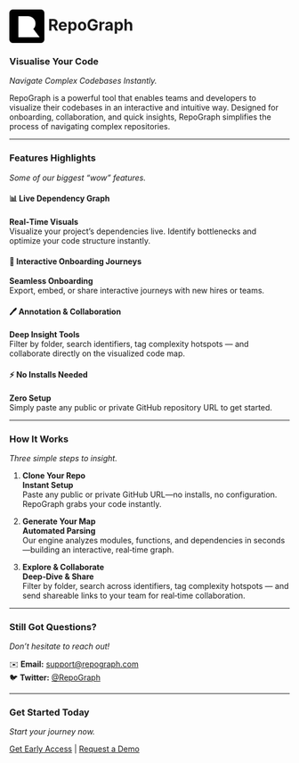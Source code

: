 <h1>
  <img
    src="repograph-logo.svg"
    alt="RepoGraph logo"
    width="auto" height="60"
    align="absmiddle"
  />
  RepoGraph
</h1>



### Visualise Your Code 
*Navigate Complex Codebases Instantly.*  

RepoGraph is a powerful tool that enables teams and developers to visualize their codebases in an interactive and intuitive way. Designed for onboarding, collaboration, and quick insights, RepoGraph simplifies the process of navigating complex repositories.  

---

### Features Highlights  
*Some of our biggest “wow” features.*  

#### 📊 Live Dependency Graph  
**Real‑Time Visuals**  
Visualize your project’s dependencies live. Identify bottlenecks and optimize your code structure instantly.

#### 🚀 Interactive Onboarding Journeys  
**Seamless Onboarding**  
Export, embed, or share interactive journeys with new hires or teams.

#### 🖊️ Annotation & Collaboration  
**Deep Insight Tools**  
Filter by folder, search identifiers, tag complexity hotspots — and collaborate directly on the visualized code map.

#### ⚡ No Installs Needed  
**Zero Setup**  
Simply paste any public or private GitHub repository URL to get started.

---

### How It Works  
*Three simple steps to insight.*  

1. **Clone Your Repo**  
   **Instant Setup**  
   Paste any public or private GitHub URL—no installs, no configuration. RepoGraph grabs your code instantly.

2. **Generate Your Map**  
   **Automated Parsing**  
   Our engine analyzes modules, functions, and dependencies in seconds—building an interactive, real‑time graph.

3. **Explore & Collaborate**  
   **Deep‑Dive & Share**  
   Filter by folder, search across identifiers, tag complexity hotspots — and send shareable links to your team for real‑time collaboration.

---

### Still Got Questions?  
*Don’t hesitate to reach out!*  

✉️ **Email:** [support@repograph.com](mailto:support@repograph.com)  
🐦 **Twitter:** [@RepoGraph](https://twitter.com/RepoGraph)  

---

### Get Started Today  
*Start your journey now.*  

[Get Early Access](https://repograph.com) | [Request a Demo](https://repograph.com/demo)
